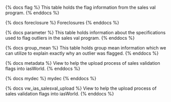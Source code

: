 {% docs flag %}
This table holds the flag information from the sales val program.
{% enddocs %}

{% docs foreclosure %}
Foreclosures
{% enddocs %}

{% docs parameter %}
This table holds information about the specifications used to flag outliers in the sales val program.
{% enddocs %}

{% docs group_mean %}
This table holds group mean information which we can utilize to explain exactly why an outlier was flagged.
{% enddocs %}

{% docs metadata %}
View to help the upload process of sales validation flags into iasWorld.
{% enddocs %}

{% docs mydec %}
mydec
{% enddocs %}

{% docs vw_ias_salesval_upload %}
View to help the upload process of sales validation flags into iasWorld.
{% enddocs %}
